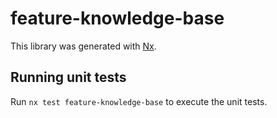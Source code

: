 # feature-knowledge-base

This library was generated with [Nx](https://nx.dev).

## Running unit tests

Run `nx test feature-knowledge-base` to execute the unit tests.
